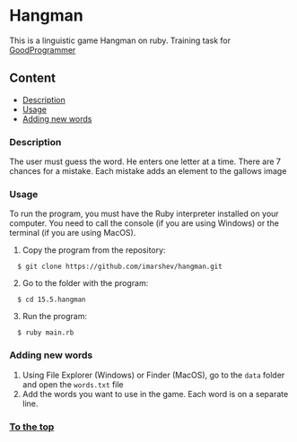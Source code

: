 # Hangman
This is a linguistic game Hangman on ruby. Training task for [GoodProgrammer](https://goodprogrammer.ru/rails)

## Content

- [Description](https://github.com/imarshev/hangman#description)
- [Usage](https://github.com/imarshev/hangman#usage)
- [Adding new words](https://github.com/imarshev/hangman#adding-new-words)

### Description
The user must guess the word. He enters one letter at a time. There are 7 chances for a mistake. Each mistake adds an element to the gallows image

### Usage
To run the program, you must have the Ruby interpreter installed on your computer. You need to call the console (if you are using Windows) or the terminal (if you are using MacOS).

1. Copy the program from the repository:
```
  $ git clone https://github.com/imarshev/hangman.git
```
2. Go to the folder with the program:
```
  $ cd 15.5.hangman
```
3. Run the program:
```
  $ ruby main.rb
```
### Adding new words
1. Using File Explorer (Windows) or Finder (MacOS), go to the `data` folder and open the `words.txt` file
2. Add the words you want to use in the game. Each word is on a separate line.


### [To the top](https://github.com/imarshev/hangman#hangman)
